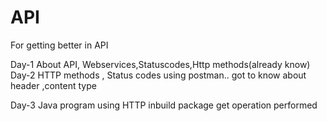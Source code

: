 # API
For getting better in API

Day-1 
About API, Webservices,Statuscodes,Http methods(already know)
Day-2 HTTP methods , Status codes using postman.. 
got to know about header ,content type

Day-3 Java program using HTTP inbuild package get operation performed 
